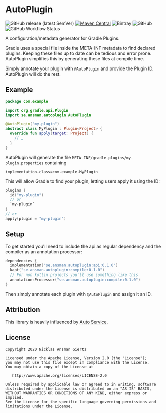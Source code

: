 AutoPlugin
===
![GitHub release (latest SemVer)](https://img.shields.io/github/v/release/ansman/auto-plugin)
[![Maven Central](https://maven-badges.herokuapp.com/maven-central/se.ansman.autoplugin/api/badge.svg)](https://maven-badges.herokuapp.com/maven-central/se.ansman.autoplugin/api)
![Bintray](https://img.shields.io/bintray/v/ansman/auto-plugin/api)
![GitHub](https://img.shields.io/github/license/ansman/auto-plugin.svg?color=green&style=popout)
![GitHub Workflow Status](https://img.shields.io/github/workflow/status/ansman/auto-plugin/Check)

A configuration/metadata generator for Gradle Plugins.

Gradle uses a special file inside the META-INF metadata to find declared plugins. Keeping these files up to date can be 
tedious and error prone. AutoPlugin simplifies this by generating these files at compile time.

Simply annotate your plugin with `@AutoPlugin` and provide the Plugin ID. AutoPlugin will do the rest.

Example
---
```kotlin
package com.example

import org.gradle.api.Plugin
import se.ansman.autoplugin.AutoPlugin

@AutoPlugin("my-plugin")
abstract class MyPlugin : Plugin<Project> {
  override fun apply(target: Project) {
    // …
  }
}
```

AutoPlugin will generate the file `META-INF/gradle-plugins/my-plugin.properties` containing
```plain
implementation-class=com.example.MyPlugin
```

This will allow Gradle to find your plugin, letting users apply it using the ID:
```kotlin
plugins {
  id("my-plugin")
  // or
  `my-plugin`
}
// or
apply(plugin = "my-plugin")
```

Setup
---
To get started you'll need to include the api as regular dependency and the compiler as an annotation processor:
```kotlin
dependencies {
  implementation("se.ansman.autoplugin:api:0.1.0")
  kapt("se.ansman.autoplugin:compile:0.1.0")
  // For non kotlin projects you'll use something like this
  annotationsProcessor("se.ansman.autoplugin:compile:0.1.0")
}
```

Then simply annotate each plugin with `@AutoPlugin` and assign it an ID.

Attribution
---
This library is heavily influenced by [Auto Service](https://github.com/google/auto/tree/master/service).

License
---
```plain
Copyright 2020 Nicklas Ansman Giertz

Licensed under the Apache License, Version 2.0 (the "License");
you may not use this file except in compliance with the License.
You may obtain a copy of the License at

   http://www.apache.org/licenses/LICENSE-2.0

Unless required by applicable law or agreed to in writing, software
distributed under the License is distributed on an "AS IS" BASIS,
WITHOUT WARRANTIES OR CONDITIONS OF ANY KIND, either express or implied.
See the License for the specific language governing permissions and
limitations under the License.
```
